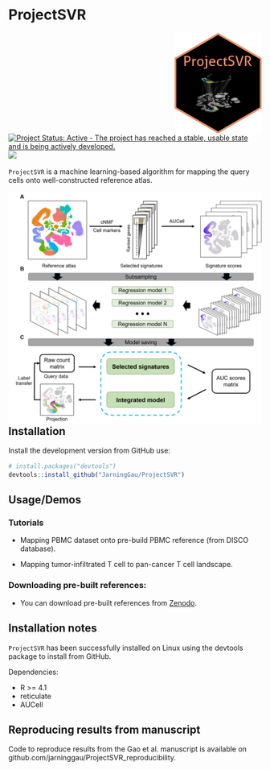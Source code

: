
# ProjectSVR

<img src="./ProjectSVR-logo.png" height="200" align="right" />

[![Project Status: Active - The project has reached a stable, usable
state and is being actively
developed.](http://www.repostatus.org/badges/latest/active.svg)](http://www.repostatus.org/#active)
[![](https://img.shields.io/badge/devel%20version-0.1.0-green.svg)](https://github.com/JarningGau/ProjectSVR)

`ProjectSVR` is a machine learning-based algorithm for mapping the query
cells onto well-constructed reference atlas.

<img src="./ProjectSVR-workflow.png" width="600" align="left" />

## Installation

Install the development version from GitHub use:

``` r
# install.packages("devtools")
devtools::install_github("JarningGau/ProjectSVR")
```

## Usage/Demos

### Tutorials

-   Mapping PBMC dataset onto pre-build PBMC reference (from DISCO
    database).

-   Mapping tumor-infiltrated T cell to pan-cancer T cell landscape.

### Downloading pre-built references:

-   You can download pre-built references from [Zenodo]().

## Installation notes

`ProjectSVR` has been successfully installed on Linux using the devtools
package to install from GitHub.

Dependencies:

-   R &gt;= 4.1
-   reticulate
-   AUCell

## Reproducing results from manuscript

Code to reproduce results from the Gao et al. manuscript is available on
github.com/jarninggau/ProjectSVR\_reproducibility.
